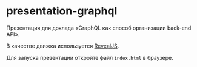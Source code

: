 # presentation-graphql

Презентация для доклада «GraphQL как способ организации back-end API».

В качестве движка используется  [RevealJS](https://revealjs.com/).

Для запуска презентации откройте файл `index.html` в браузере.